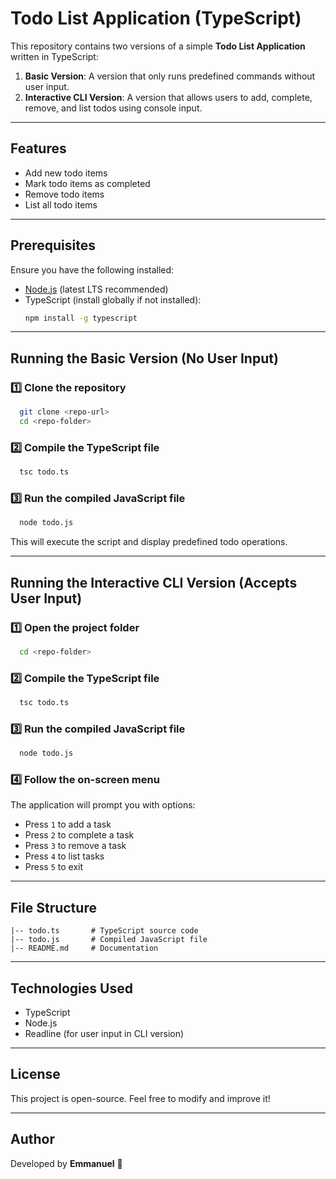 # Todo List Application (TypeScript)

This repository contains two versions of a simple **Todo List Application** written in TypeScript:

1. **Basic Version**: A version that only runs predefined commands without user input.
2. **Interactive CLI Version**: A version that allows users to add, complete, remove, and list todos using console input.

---

## Features

- Add new todo items
- Mark todo items as completed
- Remove todo items
- List all todo items

---

## Prerequisites

Ensure you have the following installed:

- [Node.js](https://nodejs.org/) (latest LTS recommended)
- TypeScript (install globally if not installed):
  ```sh
  npm install -g typescript
  ```

---

## Running the **Basic Version** (No User Input)

### 1️⃣ Clone the repository
```sh
  git clone <repo-url>
  cd <repo-folder>
```

### 2️⃣ Compile the TypeScript file
```sh
  tsc todo.ts
```

### 3️⃣ Run the compiled JavaScript file
```sh
  node todo.js
```

This will execute the script and display predefined todo operations.

---

## Running the **Interactive CLI Version** (Accepts User Input)

### 1️⃣ Open the project folder
```sh
  cd <repo-folder>
```

### 2️⃣ Compile the TypeScript file
```sh
  tsc todo.ts
```

### 3️⃣ Run the compiled JavaScript file
```sh
  node todo.js
```

### 4️⃣ Follow the on-screen menu
The application will prompt you with options:
- Press `1` to add a task
- Press `2` to complete a task
- Press `3` to remove a task
- Press `4` to list tasks
- Press `5` to exit

---

## File Structure
```
|-- todo.ts       # TypeScript source code
|-- todo.js       # Compiled JavaScript file
|-- README.md     # Documentation
```

---

## Technologies Used
- TypeScript
- Node.js
- Readline (for user input in CLI version)

---

## License
This project is open-source. Feel free to modify and improve it!

---

## Author
Developed by **Emmanuel** 🚀

